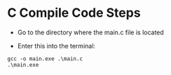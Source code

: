# C Compile Code Steps
- Go to the directory where the main.c file is located

- Enter this into the terminal:
```
gcc -o main.exe .\main.c
.\main.exe
```